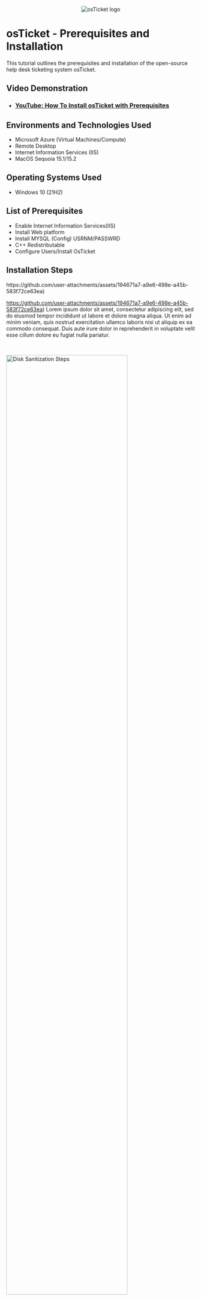 <p align="center">
<img src="https://i.imgur.com/Clzj7Xs.png" alt="osTicket logo"/>
</p>

<h1>osTicket - Prerequisites and Installation</h1>
This tutorial outlines the prerequisites and installation of the open-source help desk ticketing system osTicket.<br />


<h2>Video Demonstration</h2>

- ### [YouTube: How To Install osTicket with Prerequisites](https://www.youtube.com/watch?v=K7T_JjvEamg&ab_channel=osTicket)

<h2>Environments and Technologies Used</h2>

- Microsoft Azure (Virtual Machines/Compute)
- Remote Desktop
- Internet Information Services (IIS)
- MacOS Sequoia 15.1/15.2

<h2>Operating Systems Used </h2>

- Windows 10</b> (21H2)

<h2>List of Prerequisites</h2>

- Enable Internet Information Services(IIS)
- Install Web platform 
- Install MYSQL (Config) USRNM/PASSWRD
- C++ Redistributable 
- Configure Users/Install OsTicket

<h2>Installation Steps</h2>
https://github.com/user-attachments/assets/194671a7-a9e6-498e-a45b-583f72ce63ea)

https://github.com/user-attachments/assets/194671a7-a9e6-498e-a45b-583f72ce63ea)
Lorem ipsum dolor sit amet, consectetur adipiscing elit, sed do eiusmod tempor incididunt ut labore et dolore magna aliqua. Ut enim ad minim veniam, quis nostrud exercitation ullamco laboris nisi ut aliquip ex ea commodo consequat. Duis aute irure dolor in reprehenderit in voluptate velit esse cillum dolore eu fugiat nulla pariatur.
</p>
<br />

<p>
<img src="https://i.imgur.com/DJmEXEB.png" height="80%" width="80%" alt="Disk Sanitization Steps"/>
</p>
<p>
Lorem ipsum dolor sit amet, consectetur adipiscing elit, sed do eiusmod tempor incididunt ut labore et dolore magna aliqua. Ut enim ad minim veniam, quis nostrud exercitation ullamco laboris nisi ut aliquip ex ea commodo consequat. Duis aute irure dolor in reprehenderit in voluptate velit esse cillum dolore eu fugiat nulla pariatur.
</p>
<br />
